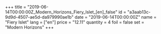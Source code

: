 +++
title = "2019-06-14T00:00:00Z_Modern_Horizons_Fiery_Islet_[en]_false"
id = "a3aab13c-9d9d-4507-ae5d-da979990ae1b"
date = "2019-06-14T00:00:00Z"
name = "Fiery Islet"
lang = ["en"]
price = "12.11"
quantity = 4
foil = false
set = "Modern Horizons"
+++
